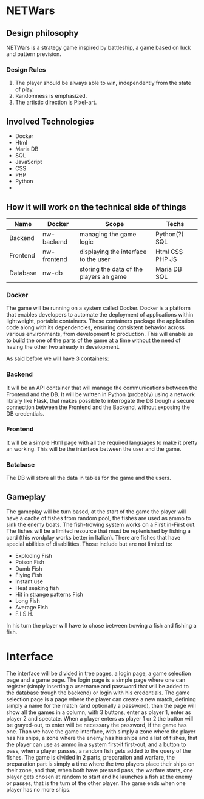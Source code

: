
# NETWars
## Design philosophy
NETWars is a strategy game inspired by battleship, a game based on luck and pattern prevision.
### Design Rules
1. The player should be always able to win, independently from the state of play.
2. Randomness is emphasized.
3. The artistic direction is Pixel-art.
## Involved Technologies
- Docker
- Html
- Maria DB
- SQL
- JavaScript
- CSS
- PHP
- Python
- 
## How it will work on the technical side of things

| Name | Docker | Scope | Techs |
| ------------ | ------------ | ------------ | ------------ |
| Backend | nw-backend | managing the game logic | Python(?) SQL |
| Frontend | nw-frontend | displaying the interface to the user | Html CSS PHP JS |
| Database | nw-db | storing the data of the players an game | Maria DB SQL |

### Docker
The game will be running on a system called Docker.
Docker is a platform that enables developers to automate the deployment of applications within lightweight, portable containers. These containers package the application code along with its dependencies, ensuring consistent behavior across various environments, from development to production.
This will enable us to build the one of the parts of the game at a time without the need of having the other two already in development.

As said before we will have 3 containers:

### Backend
It will be an API container that will manage the communications between the Frontend and the DB.
It will be written in Python (probably) using a network library like Flask, that makes possible to interrogate the DB trough a secure connection between the Frontend and the Backend, without exposing the DB credentials.

### Frontend
It will be a simple Html page with all the required languages to make it pretty an working.
This will be the interface between the user and the game.

### Batabase
The DB will store all the data in tables for the game and the users.

## Gameplay
The gameplay will be turn based, at the start of the game the player will have a cache of fishes from random pool, the fishes are used as ammo to sink the enemy boats.
The fish-trowing system works on a First in-First out.
The fishes will be a limited resource that must be replenished by fishing a card (this wordplay works better in Italian).
There are fishes that have special abilities of disabilities.
Those include but are not limited to:
- Exploding Fish
- Poison Fish
- Dumb Fish
- Flying Fish
- Instant use
- Heat seaking fish
- Hit in strange patterns Fish
- Long Fish
- Average Fish
- F.I.S.H.

In his turn the player will have to chose between trowing a fish and fishing a fish.

# Interface
The interface will be divided in tree pages, a login page, a game selection page and a game page.
The login page is a simple page where one can register (simply inserting a username and password that will be added to the database trough the backend) or login with his credentials.
The game selection page is a page where the player can create a new match, defining simply a name for the match (and optionally a password), than the page will show all the games in a column, with 3 buttons, enter as player 1, enter as player 2 and spectate. When a player enters as player 1 or 2 the button will be grayed-out, to enter will be necessary the password, if the game has one.
Than we have the game interface, with simply a zone where the player has his ships, a zone where the enemy has his ships and a list of fishes, that the player can use as ammo in a system first-it first-out, and a button to pass, when a player passes, a random fish gets added to the query of the fishes.
The game is divided in 2 parts, preparation and warfare, the preparation part is simply a time where the two players place their ships on their zone, and that, when both have pressed pass, the warfare starts, one player gets chosen at random to start and he launches a fish at the enemy or passes, that is the turn of the other player.
The game ends when one player has no more ships.
<!--stackedit_data:
eyJoaXN0b3J5IjpbNjM5Mzc2NTU0LC0xMDk2MzUxMTIxLC0xOD
A5NzI5Njc0XX0=
-->